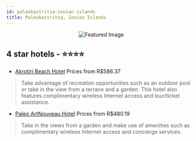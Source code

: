 ```yaml
---
id: paleokastritsa-ionian-islands
title: Paleokastritsa, Ionian Islands
---
```


<center><img src="https://i.travelapi.com/hotels/2000000/1350000/1340200/1340181/9f1b3e22_z.jpg" alt="Featured Image" /></center>


##  4 star hotels - ⭐️⭐️⭐️⭐️

-    [Akrotiri Beach Hotel](https://us.hurb.com/hotels/paleokastritsa/akrotiri-beach-hotel-JNP-JP012715?cmp=18055) Prices from R$586.37
   > Take advantage of recreation opportunities such as an outdoor pool or take in the view from a terrace and a garden. This hotel also features complimentary wireless Internet access and tour/ticket assistance.
-    [Paleo ArtNouveau Hotel](https://us.hurb.com/hotels/paleokastritsa/paleo-artnouveau-hotel-JNP-JP983184?cmp=18055) Prices from R$480.19
   > Take in the views from a garden and make use of amenities such as complimentary wireless Internet access and concierge services.
